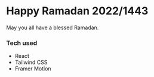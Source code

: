 # Happy Ramadan 2022/1443

May you all have a blessed Ramadan. 


### Tech used
- React
- Tailwind CSS
- Framer Motion